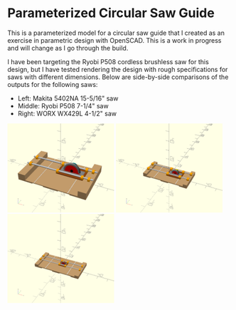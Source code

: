 # Parameterized Circular Saw Guide

This is a parameterized model for a circular saw guide that I created as an exercise in parametric design with OpenSCAD. This is a work in progress and will change as I go through the build.

I have been targeting the Ryobi P508 cordless brushless saw for this design, but I have tested rendering the design with rough specifications for saws with different dimensions. Below are side-by-side comparisons of the outputs for the following saws:

* Left: Makita 5402NA 15-5/16" saw
* Middle: Ryobi P508 7-1/4" saw
* Right: WORX WX429L 4-1/2" saw

<img src="https://raw.githubusercontent.com/kjiwa/circular-saw-guide/master/output/makita-5402na/guide_makita_5402na.png" height=200 width=240> <img src="https://raw.githubusercontent.com/kjiwa/circular-saw-guide/master/output/ryobi-p508/guide_ryobi_p508.png" height=200 width=240> <img src="https://raw.githubusercontent.com/kjiwa/circular-saw-guide/master/output/worx-wx429l/guide_worx_wx429l.png" height=200 width=240>
